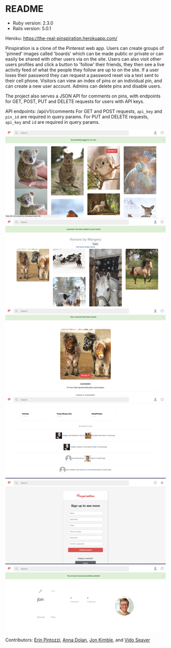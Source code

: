 # README

* Ruby version: 2.3.0
* Rails version: 5.0.1

Heroku: https://the-real-pinspiration.herokuapp.com/

Pinspiration is a clone of the Pinterest web app.  Users can create groups of 'pinned' images called 'boards' which can be made public or private or can easily be shared with other users via on the site.  Users can also visit other users profiles and click a button to 'follow' their friends, they then see a live activity feed of what the people they follow are up to on the site. If a user loses their password they can request a password reset via a text sent to their cell phone.
Visitors can view an index of pins or an individual pin, and can create a new user account.
Admins can delete pins and disable users.

The project also serves a JSON API for comments on pins, with endpoints for GET, POST, PUT and DELETE requests for users with API keys.

API endpoints: /api/v1/comments
  For GET and POST requests, `api_key` and `pin_id` are required in query params.
  For PUT and DELETE requests, `api_key` and `id` are required in query params.

![Image1](/readmeimg/image2.png?raw=true "Optional Title")
![Image1](/readmeimg/image4.png?raw=true "Optional Title")
![Image1](/readmeimg/image5.png?raw=true "Optional Title")
![Image1](/readmeimg/image6.png?raw=true "Optional Title")
![Image1](/readmeimg/image1.png?raw=true "Optional Title")
![Image1](/readmeimg/image3.png?raw=true "Optional Title")


Contributors: [Erin Pintozzi](https://github.com/epintozzi), [Anna Dolan](https://github.com/annadolan), [Jon Kimble](https://github.com/jbkimble), and [Vido Seaver](https://github.com/vidoseaver)
